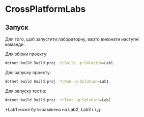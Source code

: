 # CrossPlatformLabs
## Запуск
Для того, щоб запустити лабораторну, варто виконати наступні команди.

Для збірки проекту:
```bash
dotnet build Build.proj -t:Build -p:Solution=Lab1
```
Для запуску проекту:
```bash
dotnet build Build.proj -t:Run -p:Solution=Lab1
```
Для запуску тестів:
```bash
dotnet build Build.proj -t:Test -p:Solution=Lab1
```
*Lab1 може бути замінена на Lab2, Lab3 і т.д.

